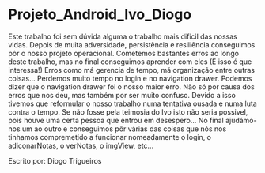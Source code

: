 # Projeto_Android_Ivo_Diogo
Este trabalho foi sem dúvida alguma o trabalho mais dificil das nossas vidas. Depois de muita adversidade, persistência e resiliência conseguimos pôr o nosso projeto operacional. Cometemos bastantes erros ao longo deste trabalho, mas no final conseguimos aprender com eles (E isso é que interessa!) Erros como má gerencia de tempo, má organização entre outras coisas... Perdemos muito tempo no login e no navigation drawer. Podemos dizer que o navigation drawer foi o nosso maior erro. Não só por causa dos erros que nos deu, mas também por ser muito confuso. Devido a isso tivemos que reformular o nosso trabalho numa tentativa ousada e numa luta contra o tempo. Se não fosse pela teimosia do Ivo isto não seria possivel, pois houve uma certa pessoa que entrou em desespero... No final ajudámo-nos um ao outro e conseguimos pôr várias das coisas que nós nos tinhamos compremetido a funcionar nomeadamente o login, o adiconarNotas, o verNotas, o imgView, etc...

Escrito por: Diogo Trigueiros
